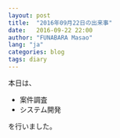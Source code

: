 ```yaml
---
layout: post
title:  "2016年09月22日の出来事"
date:   2016-09-22 22:00
author: "FUNABARA Masao"
lang: "ja"
categories: blog
tags: diary
---
```


本日は、

* 案件調査
* システム開発

を行いました。
